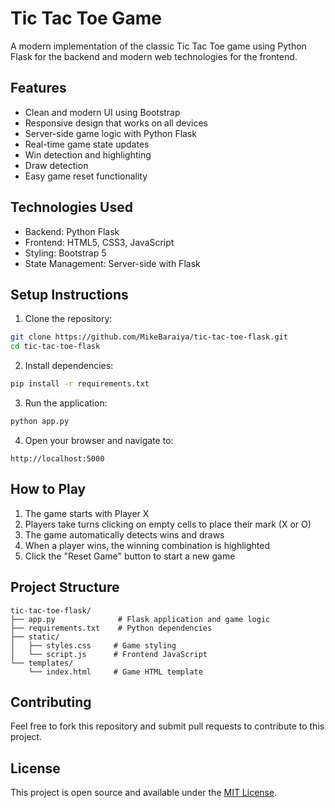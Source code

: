 # Tic Tac Toe Game

A modern implementation of the classic Tic Tac Toe game using Python Flask for the backend and modern web technologies for the frontend.

## Features

- Clean and modern UI using Bootstrap
- Responsive design that works on all devices
- Server-side game logic with Python Flask
- Real-time game state updates
- Win detection and highlighting
- Draw detection
- Easy game reset functionality

## Technologies Used

- Backend: Python Flask
- Frontend: HTML5, CSS3, JavaScript
- Styling: Bootstrap 5
- State Management: Server-side with Flask

## Setup Instructions

1. Clone the repository:
```bash
git clone https://github.com/MikeBaraiya/tic-tac-toe-flask.git
cd tic-tac-toe-flask
```

2. Install dependencies:
```bash
pip install -r requirements.txt
```

3. Run the application:
```bash
python app.py
```

4. Open your browser and navigate to:
```
http://localhost:5000
```

## How to Play

1. The game starts with Player X
2. Players take turns clicking on empty cells to place their mark (X or O)
3. The game automatically detects wins and draws
4. When a player wins, the winning combination is highlighted
5. Click the "Reset Game" button to start a new game

## Project Structure

```
tic-tac-toe-flask/
├── app.py              # Flask application and game logic
├── requirements.txt    # Python dependencies
├── static/
│   ├── styles.css     # Game styling
│   └── script.js      # Frontend JavaScript
└── templates/
    └── index.html     # Game HTML template
```

## Contributing

Feel free to fork this repository and submit pull requests to contribute to this project.

## License

This project is open source and available under the [MIT License](LICENSE).
